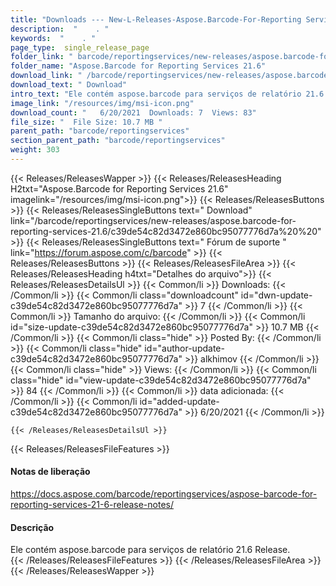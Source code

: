 ```yaml
---
title: "Downloads --- New-L-Releases-Aspose.Barcode-For-Reporting Services-21.6." 
description:  "    . " 
keywords:  "    . " 
page_type:  single_release_page
folder_link: " barcode/reportingservices/new-releases/aspose.barcode-for-reporting-services-21.6/"
folder_name: "Aspose.Barcode for Reporting Services 21.6"
download_link: " /barcode/reportingservices/new-releases/aspose.barcode-for-reporting-services-21.6/c39de54c82d3472e860bc95077776d7a"
download_text: " Download"
intro_text: "Ele contém aspose.barcode para serviços de relatório 21.6 Release."
image_link: "/resources/img/msi-icon.png"
download_count: "   6/20/2021  Downloads: 7  Views: 83"
file_size: "  File Size: 10.7 MB "
parent_path: "barcode/reportingservices"
section_parent_path: "barcode/reportingservices"
weight: 303
---
```


{{< Releases/ReleasesWapper >}}
  {{< Releases/ReleasesHeading H2txt="Aspose.Barcode for Reporting Services 21.6" imagelink="/resources/img/msi-icon.png">}}
  {{< Releases/ReleasesButtons >}}
    {{< Releases/ReleasesSingleButtons text=" Download" link="/barcode/reportingservices/new-releases/aspose.barcode-for-reporting-services-21.6/c39de54c82d3472e860bc95077776d7a%20%20" >}}
    {{< Releases/ReleasesSingleButtons text=" Fórum de suporte " link="https://forum.aspose.com/c/barcode" >}}
  {{< Releases/ReleasesButtons >}}
  {{< Releases/ReleasesFileArea >}}
    {{< Releases/ReleasesHeading h4txt="Detalhes do arquivo">}}
    {{< Releases/ReleasesDetailsUl >}}
            {{< Common/li  >}} Downloads: {{< /Common/li >}} 
      {{< Common/li class="downloadcount" id="dwn-update-c39de54c82d3472e860bc95077776d7a" >}} 7 {{< /Common/li >}} 
      {{< Common/li  >}} Tamanho do arquivo: {{< /Common/li >}} 
      {{< Common/li id="size-update-c39de54c82d3472e860bc95077776d7a" >}} 10.7 MB {{< /Common/li >}} 
      {{< Common/li  class="hide" >}} Posted By: {{< /Common/li >}} 
      {{< Common/li class="hide" id="author-update-c39de54c82d3472e860bc95077776d7a" >}} alkhimov {{< /Common/li >}} 
      {{< Common/li class="hide"  >}} Views: {{< /Common/li >}} 
      {{< Common/li class="hide" id="view-update-c39de54c82d3472e860bc95077776d7a" >}} 84 {{< /Common/li >}} 
      {{< Common/li  >}} data adicionada: {{< /Common/li >}} 
      {{< Common/li id="added-update-c39de54c82d3472e860bc95077776d7a" >}} 6/20/2021 {{< /Common/li >}} 

    {{< /Releases/ReleasesDetailsUl >}}

  {{< Releases/ReleasesFileFeatures >}}
      <h4>Notas de liberação</h4><div><a href="https://docs.aspose.com/barcode/reportingservices/aspose-barcode-for-reporting-services-21-6-release-notes/">https://docs.aspose.com/barcode/reportingservices/aspose-barcode-for-reporting-services-21-6-release-notes/</a></div><h4>Descrição</h4><div class="HTMLDescription">Ele contém aspose.barcode para serviços de relatório 21.6 Release.</div>
  {{< /Releases/ReleasesFileFeatures >}}
 {{< /Releases/ReleasesFileArea >}}
{{< /Releases/ReleasesWapper >}}


